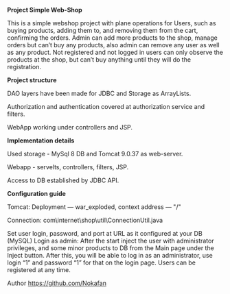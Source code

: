 **Project Simple Web-Shop**

This is a simple webshop project with plane operations for Users, such as buying products, adding them to, and removing them from the cart, confirming the orders. Admin can add more products to the shop, manage orders but can’t buy any products, also admin can remove any user as well as any product. Not registered and not logged in users can only observe the products at the shop, but can’t buy anything until they will do the registration.

**Project structure**

DAO layers have been made for JDBC and Storage as ArrayLists.

Authorization and authentication covered at authorization service and filters.

WebApp working under controllers and JSP.

**Implementation details**

Used storage - MySql 8 DB and Tomcat 9.0.37 as web-server.

Webapp - servelts, controllers, filters, JSP.

Access to DB established by JDBC API.

**Configuration guide**

Tomcat:
Deployment — war_exploded, context address — "/"

Connection: com\internet\shop\util\ConnectionUtil.java

Set user login, password, and port at URL as it configured at your DB (MySQL)
Login as admin:
After the start inject the user with administrator privileges, and some minor products to DB from the Main page under the Inject button. After this, you will be able to log in as an administrator, use login “1” and password “1” for that on the login page. Users can be registered at any time.

Author
https://github.com/Nokafan
